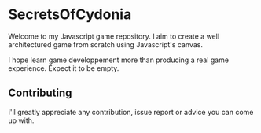 # SecretsOfCydonia

Welcome to my Javascript game repository. I aim to create a well architectured game from scratch using Javascript's canvas.

I hope learn game developpement more than producing a real game experience. Expect it to be empty.

## Contributing

I'll greatly appreciate any contribution, issue report or advice you can come up with.